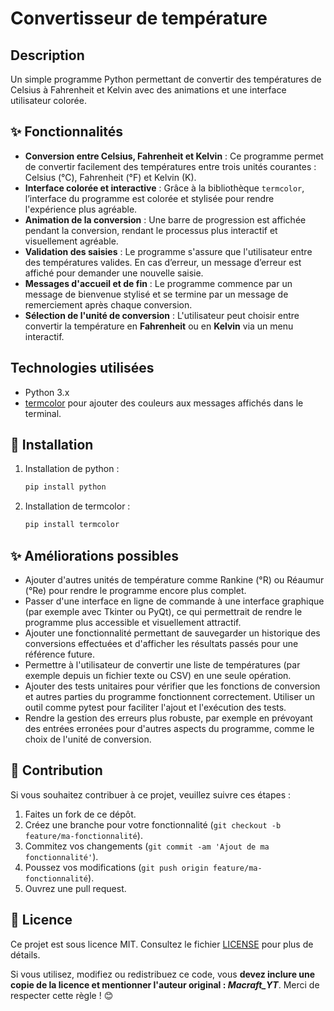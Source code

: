 # Convertisseur de température

## Description

Un simple programme Python permettant de convertir des températures de Celsius à Fahrenheit et Kelvin avec des animations et une interface utilisateur colorée.

## ✨ Fonctionnalités

- **Conversion entre Celsius, Fahrenheit et Kelvin** : Ce programme permet de convertir facilement des températures entre trois unités courantes : Celsius (°C), Fahrenheit (°F) et Kelvin (K).
- **Interface colorée et interactive** : Grâce à la bibliothèque `termcolor`, l’interface du programme est colorée et stylisée pour rendre l'expérience plus agréable.
- **Animation de la conversion** : Une barre de progression est affichée pendant la conversion, rendant le processus plus interactif et visuellement agréable.
- **Validation des saisies** : Le programme s'assure que l'utilisateur entre des températures valides. En cas d’erreur, un message d’erreur est affiché pour demander une nouvelle saisie.
- **Messages d'accueil et de fin** : Le programme commence par un message de bienvenue stylisé et se termine par un message de remerciement après chaque conversion.
- **Sélection de l'unité de conversion** : L'utilisateur peut choisir entre convertir la température en **Fahrenheit** ou en **Kelvin** via un menu interactif.

## Technologies utilisées

- Python 3.x
- [termcolor](https://pypi.org/project/termcolor/) pour ajouter des couleurs aux messages affichés dans le terminal.

## 🚀 Installation

1. Installation de python :
   ```bash
   pip install python
2. Installation de termcolor :
   ```bash
   pip install termcolor
## ✨ Améliorations possibles

- Ajouter d'autres unités de température comme Rankine (°R) ou Réaumur (°Re) pour rendre le programme encore plus complet.
- Passer d'une interface en ligne de commande à une interface graphique (par exemple avec Tkinter ou PyQt), ce qui permettrait de rendre le programme plus accessible et visuellement attractif.
- Ajouter une fonctionnalité permettant de sauvegarder un historique des conversions effectuées et d'afficher les résultats passés pour une référence future.
- Permettre à l'utilisateur de convertir une liste de températures (par exemple depuis un fichier texte ou CSV) en une seule opération.
- Ajouter des tests unitaires pour vérifier que les fonctions de conversion et autres parties du programme fonctionnent correctement. Utiliser un outil comme pytest pour faciliter l'ajout et l'exécution des tests.
- Rendre la gestion des erreurs plus robuste, par exemple en prévoyant des entrées erronées pour d'autres aspects du programme, comme le choix de l'unité de conversion.
## 🤝 Contribution

Si vous souhaitez contribuer à ce projet, veuillez suivre ces étapes :

1. Faites un fork de ce dépôt.
2. Créez une branche pour votre fonctionnalité (`git checkout -b feature/ma-fonctionnalité`).
3. Commitez vos changements (`git commit -am 'Ajout de ma fonctionnalité'`).
4. Poussez vos modifications (`git push origin feature/ma-fonctionnalité`).
5. Ouvrez une pull request.

## 📄 Licence

Ce projet est sous licence MIT. Consultez le fichier [LICENSE](./LICENSE) pour plus de détails.

Si vous utilisez, modifiez ou redistribuez ce code, vous **devez inclure une copie de la licence et mentionner l'auteur original : _Macraft_YT_**. Merci de respecter cette règle ! 😊

